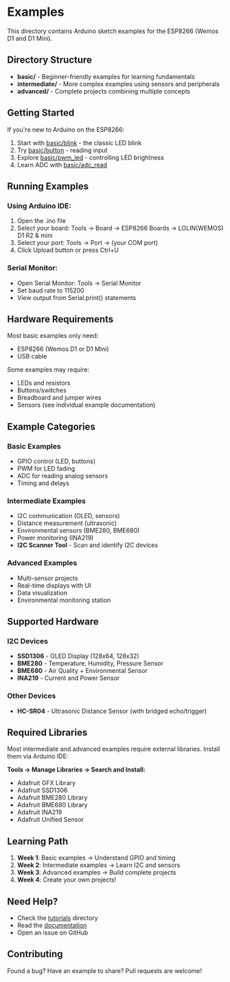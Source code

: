 # Examples

This directory contains Arduino sketch examples for the ESP8266 (Wemos D1 and D1 Mini).

## Directory Structure

- **basic/** - Beginner-friendly examples for learning fundamentals
- **intermediate/** - More complex examples using sensors and peripherals
- **advanced/** - Complete projects combining multiple concepts

## Getting Started

If you're new to Arduino on the ESP8266:

1. Start with [basic/blink](basic/blink/blink.ino) - the classic LED blink
2. Try [basic/button](basic/button/button.ino) - reading input
3. Explore [basic/pwm_led](basic/pwm_led/pwm_led.ino) - controlling LED brightness
4. Learn ADC with [basic/adc_read](basic/adc_read/adc_read.ino)

## Running Examples

### Using Arduino IDE:
1. Open the .ino file
2. Select your board: Tools → Board → ESP8266 Boards → LOLIN(WEMOS) D1 R2 & mini
3. Select your port: Tools → Port → (your COM port)
4. Click Upload button or press Ctrl+U

### Serial Monitor:
- Open Serial Monitor: Tools → Serial Monitor
- Set baud rate to 115200
- View output from Serial.print() statements

## Hardware Requirements

Most basic examples only need:
- ESP8266 (Wemos D1 or D1 Mini)
- USB cable

Some examples may require:
- LEDs and resistors
- Buttons/switches
- Breadboard and jumper wires
- Sensors (see individual example documentation)

## Example Categories

### Basic Examples
- GPIO control (LED, buttons)
- PWM for LED fading
- ADC for reading analog sensors
- Timing and delays

### Intermediate Examples
- I2C communication (OLED, sensors)
- Distance measurement (ultrasonic)
- Environmental sensors (BME280, BME680)
- Power monitoring (INA219)
- **I2C Scanner Tool** - Scan and identify I2C devices

### Advanced Examples
- Multi-sensor projects
- Real-time displays with UI
- Data visualization
- Environmental monitoring station

## Supported Hardware

### I2C Devices
- **SSD1306** - OLED Display (128x64, 128x32)
- **BME280** - Temperature, Humidity, Pressure Sensor
- **BME680** - Air Quality + Environmental Sensor
- **INA219** - Current and Power Sensor

### Other Devices
- **HC-SR04** - Ultrasonic Distance Sensor (with bridged echo/trigger)

## Required Libraries

Most intermediate and advanced examples require external libraries. Install them via Arduino IDE:

**Tools → Manage Libraries → Search and Install:**
- Adafruit GFX Library
- Adafruit SSD1306
- Adafruit BME280 Library
- Adafruit BME680 Library
- Adafruit INA219
- Adafruit Unified Sensor

## Learning Path

1. **Week 1**: Basic examples → Understand GPIO and timing
2. **Week 2**: Intermediate examples → Learn I2C and sensors
3. **Week 3**: Advanced examples → Build complete projects
4. **Week 4**: Create your own projects!

## Need Help?

- Check the [tutorials](../tutorials/) directory
- Read the [documentation](../docs/)
- Open an issue on GitHub

## Contributing

Found a bug? Have an example to share? Pull requests are welcome!
